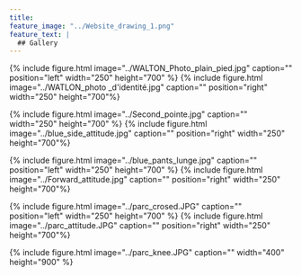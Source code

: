 ```yaml
---
title: 
feature_image: "../Website_drawing_1.png"
feature_text: |
  ## Gallery
---
```


{% include figure.html image="../WALTON_Photo_plain_pied.jpg" caption="" position="left" width="250" height="700" %}
{% include figure.html image="../WATLON_photo _d'identité.jpg" caption="" position="right" width="250" height="700"%}

{% include figure.html image="../Second_pointe.jpg" caption="" width="250" height="700" %}
{% include figure.html image="../blue_side_attitude.jpg" caption="" position="right" width="250" height="700"%}

{% include figure.html image="../blue_pants_lunge.jpg" caption="" position="left" width="250" height="700" %}
{% include figure.html image="../Forward_attitude.jpg" caption="" position="right" width="250" height="700"%}

{% include figure.html image="../parc_crosed.JPG" caption="" position="left" width="250" height="700" %}
{% include figure.html image="../parc_attitude.JPG" caption="" position="right" width="250" height="700"%}


{% include figure.html image="../parc_knee.JPG" caption="" width="400" height="900" %}


